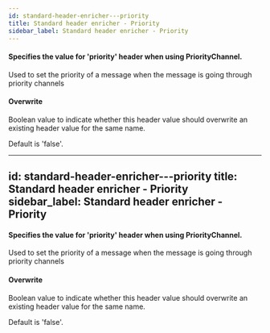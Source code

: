 ```yaml
---
id: standard-header-enricher---priority
title: Standard header enricher - Priority
sidebar_label: Standard header enricher - Priority
---
```

#### Specifies the value for 'priority' header when using PriorityChannel.
Used to set the priority of a message when the message is going through priority channels

#### Overwrite
Boolean value to indicate whether this header value should overwrite an existing header value for the same name.

Default is 'false'.

---
id: standard-header-enricher---priority
title: Standard header enricher - Priority
sidebar_label: Standard header enricher - Priority
---
#### Specifies the value for 'priority' header when using PriorityChannel.
Used to set the priority of a message when the message is going through priority channels

#### Overwrite
Boolean value to indicate whether this header value should overwrite an existing header value for the same name.

Default is 'false'.

